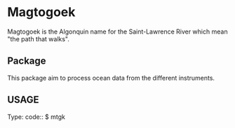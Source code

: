# Magtogoek
Magtogoek is the Algonquin name for the Saint-Lawrence River which mean "the path that walks". 

## Package
This package aim to process ocean data from the different instruments.


## USAGE
Type:
code::
   $ mtgk
